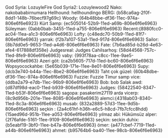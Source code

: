 God Syria: LozuyleFire
God Syria2: Lozuylewood2
Nako: nakobababirnumara
Hellhound: hellhoundingo
BERG: {b58ca6ag-2f0f-8dd1-148b-76becf97g69c}
Woody: {64b48bbe-df36-11ec-974a-806e6f6e6923}
Kürt Samp: {ec505014-52b9-11ed-a69b-806e6f6e6963}
Süleyman: {0abb0bab-3455-11ed-a755-806e6f6e6963}
Recent:{8980fcc0-ac04-11ea-a1c3-806e6f6e6963}
Lofty: {c48edc70-50b9-11ed-81f7-806e6f6e6963}
yarrak: {f2b7a107-53a1-11ed-917d-806e6f6e6963}
Sailor: {8b7dd0e5-9653-11ed-a4d6-806e6f6e6963}
Fate: {7b6ad85d-b26d-4e63-afe4-617888df358e}
Judgesreal: Judges
Cahilsarhoş: {58d44568-757c-11ed-8fe9-806e6f6e6963}
vaby: {993f78aa-c8cc-11ee-9ae5-806e6f6e6963}
Azeri göt: {ca2b5605-717d-11ed-bc60-806e6f6e6963}
Wopsyocockahbe: {5e65b039-171e-11ee-8e01-806e6f6e6963}
Supy: {dcb3e740-b44a-11ec-8be2-806e6f6e6963}
Taht çok güzel: {60b48dbe-df36-11ec-974a-806e6f6e6963}
Fuzzie: Fuzzie
Timur samp vice: {ddba2a79-e7db-11ec-96b9-806e6f6e6963}
Bob: bob
Salak awd: {d87df98d-eac0-11ed-b939-806e6f6e6963}
Judges: {58422540-8347-11ed-b53f-806e6f6e6963}
sagopa: pasakerim27119
arda vicerp: {8c9d956b-201e-11ee-8085-806e6f6e6963}
alemci:{4318ab03-8340-11ed-8c3a-806e6f6e6963}
musab: {832a2889-57d3-11ee-9d5b-806e6f6e6963}
seçkin : {2a4c61hf-h36h-e6c5-h8cd-7fb7cfcc8hdd}
{15aed96d-951b-11ee-a053-806e6f6e6963}
yılmaz abi: Hükümsüz
alper: {2f76afde-5161-11ee-9109-806e6f6e6963}
seçkin: seckin
duhix: {b5eabf19-3bf0-11ee-b47a-806e6f6e6963}
ömer: {a477cbef-7719-11ed-a44b-806e6f6e6963}
ahmet: {b95764b6-ba40-11ee-98cb-806e6f6e6963}



